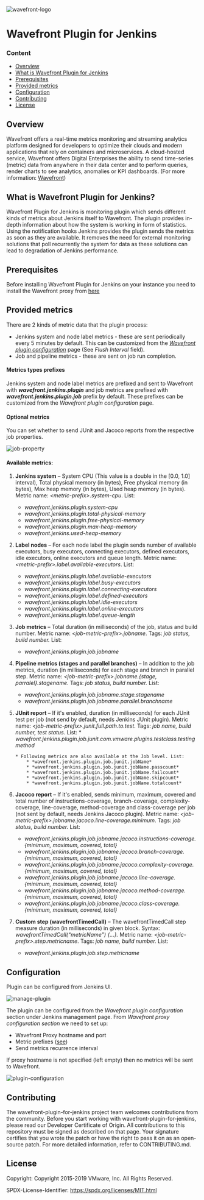 ![wavefront-logo](https://user-images.githubusercontent.com/56251894/67003694-32172500-f0e7-11e9-92b2-7952d76f84d9.png)
# Wavefront Plugin for Jenkins

### Content
- [Overview](#overview)
- [What is Wavefront Plugin for Jenkins](#what-is-wavefront-plugin-for-jenkins)
- [Prerequisites](#prerequisites)
- [Provided metrics](#provided-metrics)
- [Configuration](#configuration)
- [Contributing](#contributing)
- [License](#license)

## Overview

Wavefront offers a real-time metrics monitoring and streaming analytics platform designed for developers to optimize their clouds and modern applications that rely on containers and microservices.
A cloud-hosted service, Wavefront offers Digital Enterprises the ability to send time-series (metric) data from anywhere in their data center and to perform queries, render charts to see analytics,
anomalies or KPI dashboards. (For more information: [Wavefront](https://cloud.vmware.com/wavefront))

## What is Wavefront Plugin for Jenkins?

Wavefront Plugin for Jenkins is monitoring plugin which sends different kinds of metrics about Jenkins itself to Wavefront.
The plugin provides in-depth information about how the system is working in form of statistics.
Using the notification hooks Jenkins provides the plugin sends the metrics as soon as they are available.
It removes the need for external monitoring solutions that poll recurrently the system for data as these solutions can lead to degradation of Jenkins performance.

## Prerequisites

Before installing Wavefront Plugin for Jenkins on your instance you need to install the Wavefront proxy from [here](https://docs.wavefront.com/proxies_installing.html)

## Provided metrics

There are 2 kinds of metric data that the plugin process:
* Jenkins system and node label metrics - these are sent periodically every 5 minutes by default. This can be customized from the [*Wavefront plugin configuration*](#configuration) page (See *Flush Interval* field).
* Job and pipeline metrics - these are sent on job run completion.

#### Metrics types prefixes
Jenkins system and node label metrics are prefixed and sent to Wavefront with ***wavefront.jenkins.plugin*** and
job metrics are prefixed with ***wavefront.jenkins.plugin.job*** prefix by default. These prefixes can be customized from the *Wavefront plugin configuration* page.

#### Optional metrics
You can set whether to send JUnit and Jacoco reports from the respective job properties.

![job-property](https://user-images.githubusercontent.com/56251894/67005222-d2bb1400-f0ea-11e9-813c-b8ada4b20a0f.png)

#### Available metrics:
1.	**Jenkins system** – System CPU (This value is a double in the [0.0, 1.0] interval), Total physical memory (in bytes), Free physical memory (in bytes), Max heap memory (in bytes), Used heap memory (in bytes). Metric name: *\<metric-prefix\>.system-cpu*. List:
	* *wavefront.jenkins.plugin.system-cpu*
	* *wavefront.jenkins.plugin.total-physical-memory*
	* *wavefront.jenkins.plugin.free-physical-memory*
	* *wavefront.jenkins.plugin.max-heap-memory*
	* *wavefront.jenkins.used-heap-memory*
 
2.	**Label nodes** – For each node label the plugin sends number of available executors, busy executors, connecting executors, defined executors, idle executors, online executors and queue length. Metric name: *\<metric-prefix\>.label.available-executors*. List:
	* *wavefront.jenkins.plugin.label.available-executors*
	* *wavefront.jenkins.plugin.label.busy-executors*
	* *wavefront.jenkins.plugin.label.connecting-executors*
	* *wavefront.jenkins.plugin.label.defined-executors*
	* *wavefront.jenkins.plugin.label.idle-executors*
	* *wavefront.jenkins.plugin.label.online-executors*
	* *wavefront.jenkins.plugin.label.queue-length*

3.	**Job metrics** – Total duration (in milliseconds) of the job, status and build number. Metric name: *\<job-metric-prefix\>.jobname*. Tags: *job status, build number.* List:
	* *wavefront.jenkins.plugin.job.jobname*

4.	**Pipeline metrics (stages and parallel branches)** – In addition to the job metrics, duration (in milliseconds) for each stage and branch in parallel step. Metric name: *\<job-metric-prefix\>.jobname.{stage, parralel}.stagename*. Tags: *job status, build number.* List:
	* *wavefront.jenkins.plugin.job.jobname.stage.stagename*
    * *wavefront.jenkins.plugin.job.jobname.parallel.branchname*
    
5.	**JUnit report** – If it's enabled, duration (in milliseconds) for each JUnit test per job (not send by default, needs Jenkins JUnit plugin). Metric name: *\<job-metric-prefix\>.junit.full.path.to.test*. Tags: *job name, build number, test status.* List:
	    * *wavefront.jenkins.plugin.job.junit.com.vmware.plugins.testclass.testingmethod*

	    * Following metrics are also available at the Job level. List:
            * *wavefront.jenkins.plugin.job.junit.jobName*
            * *wavefront.jenkins.plugin.job.junit.jobName.passcount*
            * *wavefront.jenkins.plugin.job.junit.jobName.failcount*
            * *wavefront.jenkins.plugin.job.junit.jobName.skipcount*
            * *wavefront.jenkins.plugin.job.junit.jobName.totalcount*
	
6.	**Jacoco report** – If it's enabled, sends minimum, maximum, covered and total number of instructions-coverage, branch-coverage, complexity-coverage, line-coverage, method-coverage and class-coverage per job (not sent by default, needs Jenkins Jacoco plugin). Metric name: *\<job-metric-prefix\>.jobname.jacoco.line-coverage.minimum*. Tags: *job status, build number.* List:
	* *wavefront.jenkins.plugin.job.jobname.jacoco.instructions-coverage.{minimum, maximum, covered, total}*
	* *wavefront.jenkins.plugin.job.jobname.jacoco.branch-coverage.{minimum, maximum, covered, total}*
	* *wavefront.jenkins.plugin.job.jobname.jacoco.complexity-coverage.{minimum, maximum, covered, total}*
	* *wavefront.jenkins.plugin.job.jobname.jacoco.line-coverage.{minimum, maximum, covered, total}*
	* *wavefront.jenkins.plugin.job.jobname.jacoco.method-coverage.{minimum, maximum, covered, total}*
	* *wavefront.jenkins.plugin.job.jobname.jacoco.class-coverage.{minimum, maximum, covered, total}*

7.  **Custom step (wavefrontTimedCall)** – The wavefrontTimedCall step measure duration (in milliseconds) in given block. Syntax: *wavefrontTimedCall(“metricName”) {…}.* Metric name: *\<job-metric-prefix\>.step.metricname*. Tags: *job name, build number.* List:
    * *wavefront.jenkins.plugin.job.step.metricname*

## Configuration

Plugin can be configured from Jenkins UI.

![manage-plugin](https://user-images.githubusercontent.com/56251894/67005281-ee261f00-f0ea-11e9-8d9a-5e0cc8beb496.png)

The plugin can be configured from the *Wavefront plugin configuration* section under Jenkins management page.
From *Wavefront proxy configuration section* we need to set up:
* Wavefront Proxy hostname and port
* Metric prefixes ([see](#metrics-types-prefixes))
* Send metrics recurrence interval

If proxy hostname is not specified (left empty) then no metrics will be sent to Wavefront.

![plugin-configuration](https://user-images.githubusercontent.com/56251894/67005306-fd0cd180-f0ea-11e9-8985-e53a3984f83d.png)

## Contributing

The wavefront-plugin-for-jenkins project team welcomes contributions from the community. Before you start working with wavefront-plugin-for-jenkins, please read our Developer Certificate of Origin.
All contributions to this repository must be signed as described on that page.
Your signature certifies that you wrote the patch or have the right to pass it on as an open-source patch. For more detailed information, refer to CONTRIBUTING.md.

## License

Copyright: Copyright 2015-2019 VMware, Inc. All Rights Reserved.

SPDX-License-Identifier: https://spdx.org/licenses/MIT.html
